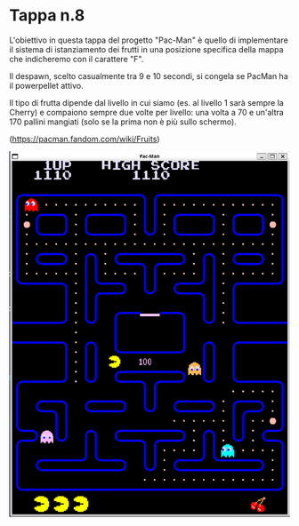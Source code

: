 # Tappa n.8
L'obiettivo in questa tappa del progetto "Pac-Man" è quello di implementare il sistema di istanziamento dei frutti in una posizione specifica della mappa che indicheremo con il carattere "F".

Il despawn, scelto casualmente tra 9 e 10 secondi, si congela se PacMan ha il powerpellet attivo. 

Il tipo di frutta dipende dal livello in cui siamo (es. al livello 1 sarà sempre la Cherry) e compaiono sempre due volte per livello: una volta a 70 e un'altra 170 pallini mangiati (solo se la prima non è più sullo schermo).

(https://pacman.fandom.com/wiki/Fruits)

![demo](images/demo.png)